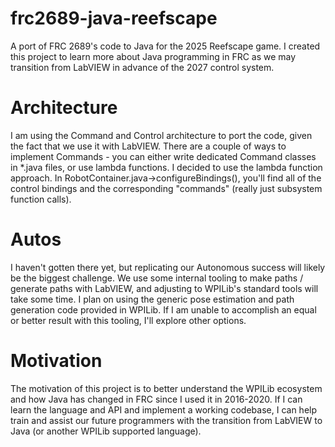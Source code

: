 # frc2689-java-reefscape
A port of FRC 2689's code to Java for the 2025 Reefscape game. I created this project to learn more about Java programming in FRC as we may transition from LabVIEW in advance of the 2027 control system. 

# Architecture
I am using the Command and Control architecture to port the code, given the fact that we use it with LabVIEW.
There are a couple of ways to implement Commands - you can either write dedicated Command classes in *.java files, or use lambda functions.
I decided to use the lambda function approach. In RobotContainer.java->configureBindings(), you'll find all of the control bindings and the corresponding "commands" (really just subsystem function calls).

# Autos
I haven't gotten there yet, but replicating our Autonomous success will likely be the biggest challenge. We use some internal tooling to make paths / generate paths with LabVIEW, and adjusting to WPILib's standard tools will take some time.
I plan on using the generic pose estimation and path generation code provided in WPILib. If I am unable to accomplish an equal or better result with this tooling, I'll explore other options.

# Motivation
The motivation of this project is to better understand the WPILib ecosystem and how Java has changed in FRC since I used it in 2016-2020. If I can learn the language and API and implement a working codebase, I can help train and assist our future programmers with the transition from LabVIEW to Java (or another WPILib supported language).
